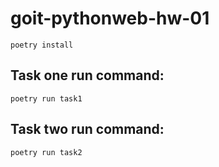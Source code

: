 # goit-pythonweb-hw-01

```
poetry install
```

## Task one run command:

```
poetry run task1
```

## Task two run command:

```
poetry run task2
```
